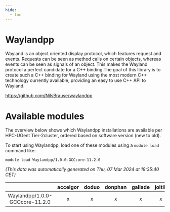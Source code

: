 ```yaml
---
hide:
  - toc
---
```


Waylandpp
=========


Wayland is an object oriented display protocol, which features request and events. Requests can be seen as method calls on certain objects, whereas events can be seen as signals of an object. This makes the Wayland protocol a perfect candidate for a C++ binding.The goal of this library is to create such a C++ binding for Wayland using the most modern C++ technology currently available, providing an easy to use C++ API to Wayland.

https://github.com/NilsBrause/waylandpp
# Available modules


The overview below shows which Waylandpp installations are available per HPC-UGent Tier-2cluster, ordered based on software version (new to old).

To start using Waylandpp, load one of these modules using a `module load` command like:

```shell
module load Waylandpp/1.0.0-GCCcore-11.2.0
```

*(This data was automatically generated on Thu, 07 Mar 2024 at 18:35:40 CET)*  

| |accelgor|doduo|donphan|gallade|joltik|skitty|
| :---: | :---: | :---: | :---: | :---: | :---: | :---: |
|Waylandpp/1.0.0-GCCcore-11.2.0|x|x|x|x|x|x|
